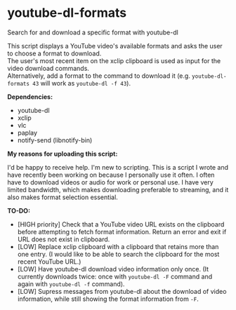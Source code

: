 # youtube-dl-formats
Search for and download a specific format with youtube-dl

This script displays a YouTube video's available formats and asks the user to choose a format to download.<br>
The user's most recent item on the xclip clipboard is used as input for the video download commands.<br>
Alternatively, add a format to the command to download it (e.g. `youtube-dl-formats 43` will work as `youtube-dl -f 43`).

**Dependencies:**

 - youtube-dl
 - xclip
 - vlc
 - paplay
 - notify-send (libnotify-bin)

**My reasons for uploading this script:**

I'd be happy to receive help. I'm new to scripting. This is a script I wrote and have recently been working on because I personally use it often. I often have to download videos or audio for work or personal use. I have very limited bandwidth, which makes downloading preferable to streaming, and it also makes format selection essential.

**TO-DO:**

 - [HIGH priority] Check that a YouTube video URL exists on the clipboard before attempting to fetch format information. Return an error and exit if URL does not exist in clipboard.
 - [LOW] Replace xclip clipboard with a clipboard that retains more than one entry. (I would like to be able to search the clipboard for the most recent YouTube URL.)
 - [LOW] Have youtube-dl download video information only once. (It currently downloads twice: once with `youtube-dl -F` command and again with `youtube-dl -f` command).
 - [LOW] Supress messages from youtube-dl about the download of video information, while still showing the format information from `-F`.
